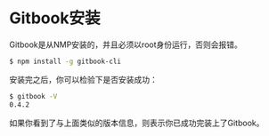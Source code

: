 Gitbook安装
====

Gitbook是从NMP安装的，并且必须以root身份运行，否则会报错。

```bash
$ npm install -g gitbook-cli
```

安装完之后，你可以检验下是否安装成功：

```bash
$ gitbook -V
0.4.2
```

如果你看到了与上面类似的版本信息，则表示你已成功完装上了Gitbook。
